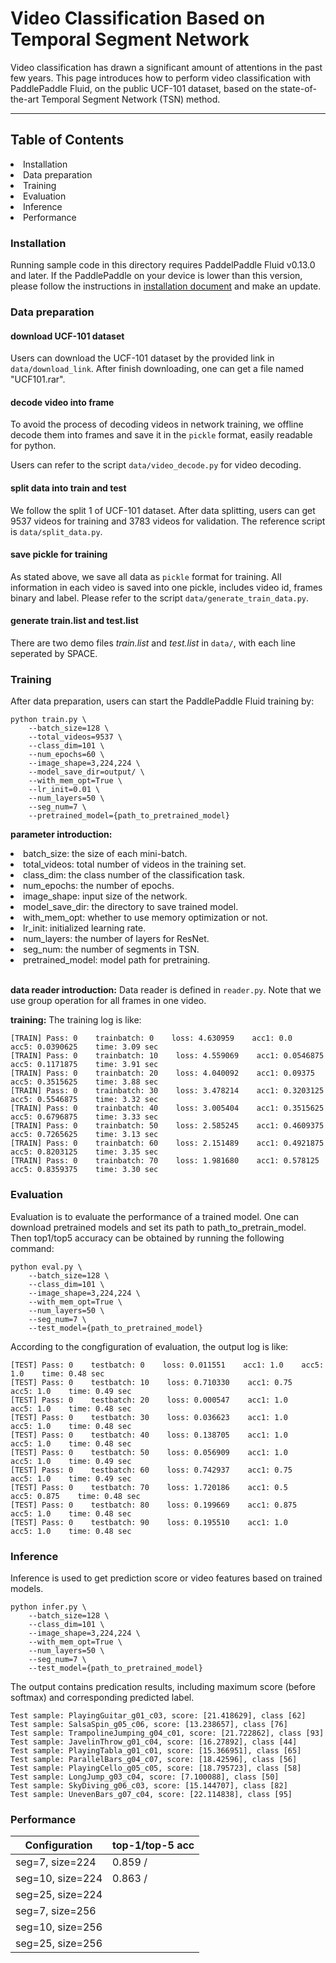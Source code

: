 # Video Classification Based on Temporal Segment Network

Video classification has drawn a significant amount of attentions in the past few years. This page introduces how to perform video classification with PaddlePaddle Fluid, on the public UCF-101 dataset, based on the state-of-the-art Temporal Segment Network (TSN) method.

______________________________________________________________________________

## Table of Contents
<li>Installation</li>
<li>Data preparation</li>
<li>Training</li>
<li>Evaluation</li>
<li>Inference</li>
<li>Performance</li>

### Installation
Running sample code in this directory requires PaddelPaddle Fluid v0.13.0 and later. If the PaddlePaddle on your device is lower than this version, please follow the instructions in <a href="http://www.paddlepaddle.org/docs/develop/documentation/zh/build_and_install/pip_install_cn.html" rel="nofollow">installation document</a> and make an update.

### Data preparation

#### download UCF-101 dataset
Users can download the UCF-101 dataset by the provided link in <code>data/download_link</code>. After finish downloading, one can get a file named "UCF101.rar".

#### decode video into frame
To avoid the process of decoding videos in network training, we offline decode them into frames and save it in the <code>pickle</code> format, easily readable for python.

Users can refer to the script <code>data/video_decode.py</code> for video decoding.

#### split data into train and test
We follow the split 1 of UCF-101 dataset. After data splitting, users can get 9537 videos for training and 3783 videos for validation. The reference script is <code>data/split_data.py</code>.

#### save pickle for training
As stated above, we save all data as <code>pickle</code> format for training. All information in each video is saved into one pickle, includes video id, frames binary and label. Please refer to the script <code>data/generate_train_data.py</code>.

#### generate train.list and test.list
There are two demo files <em>train.list</em> and <em>test.list</em> in <code>data/</code>, with each line seperated by SPACE.

### Training
After data preparation, users can start the PaddlePaddle Fluid training by:
```
python train.py \
    --batch_size=128 \
    --total_videos=9537 \
    --class_dim=101 \
    --num_epochs=60 \
    --image_shape=3,224,224 \
    --model_save_dir=output/ \
    --with_mem_opt=True \
    --lr_init=0.01 \
    --num_layers=50 \
    --seg_num=7 \
    --pretrained_model={path_to_pretrained_model}
```

<strong>parameter introduction:</strong>
<li>batch_size: the size of each mini-batch.</li>
<li>total_videos: total number of videos in the training set.</li>
<li>class_dim: the class number of the classification task.</li>
<li>num_epochs: the number of epochs.</li>
<li>image_shape: input size of the network.</li>
<li>model_save_dir: the directory to save trained model.</li>
<li>with_mem_opt: whether to use memory optimization or not.</li>
<li>lr_init: initialized learning rate.</li>
<li>num_layers: the number of layers for ResNet.</li>
<li>seg_num: the number of segments in TSN.</li>
<li>pretrained_model: model path for pretraining.</li>
</br>

<strong>data reader introduction:</strong>
Data reader is defined in <code>reader.py</code>. Note that we use group operation for all frames in one video.


<strong>training:</strong>
The training log is like:
```
[TRAIN] Pass: 0    trainbatch: 0    loss: 4.630959    acc1: 0.0    acc5: 0.0390625    time: 3.09 sec
[TRAIN] Pass: 0    trainbatch: 10    loss: 4.559069    acc1: 0.0546875    acc5: 0.1171875    time: 3.91 sec
[TRAIN] Pass: 0    trainbatch: 20    loss: 4.040092    acc1: 0.09375    acc5: 0.3515625    time: 3.88 sec
[TRAIN] Pass: 0    trainbatch: 30    loss: 3.478214    acc1: 0.3203125    acc5: 0.5546875    time: 3.32 sec
[TRAIN] Pass: 0    trainbatch: 40    loss: 3.005404    acc1: 0.3515625    acc5: 0.6796875    time: 3.33 sec
[TRAIN] Pass: 0    trainbatch: 50    loss: 2.585245    acc1: 0.4609375    acc5: 0.7265625    time: 3.13 sec
[TRAIN] Pass: 0    trainbatch: 60    loss: 2.151489    acc1: 0.4921875    acc5: 0.8203125    time: 3.35 sec
[TRAIN] Pass: 0    trainbatch: 70    loss: 1.981680    acc1: 0.578125    acc5: 0.8359375    time: 3.30 sec
```

### Evaluation
Evaluation is to evaluate the performance of a trained model. One can download pretrained models and set its path to path_to_pretrain_model. Then top1/top5 accuracy can be obtained by running the following command:
```
python eval.py \
    --batch_size=128 \
    --class_dim=101 \
    --image_shape=3,224,224 \
    --with_mem_opt=True \
    --num_layers=50 \
    --seg_num=7 \
    --test_model={path_to_pretrained_model}
```

According to the congfiguration of evaluation, the output log is like:
```
[TEST] Pass: 0    testbatch: 0    loss: 0.011551    acc1: 1.0    acc5: 1.0    time: 0.48 sec
[TEST] Pass: 0    testbatch: 10    loss: 0.710330    acc1: 0.75    acc5: 1.0    time: 0.49 sec
[TEST] Pass: 0    testbatch: 20    loss: 0.000547    acc1: 1.0    acc5: 1.0    time: 0.48 sec
[TEST] Pass: 0    testbatch: 30    loss: 0.036623    acc1: 1.0    acc5: 1.0    time: 0.48 sec
[TEST] Pass: 0    testbatch: 40    loss: 0.138705    acc1: 1.0    acc5: 1.0    time: 0.48 sec
[TEST] Pass: 0    testbatch: 50    loss: 0.056909    acc1: 1.0    acc5: 1.0    time: 0.49 sec
[TEST] Pass: 0    testbatch: 60    loss: 0.742937    acc1: 0.75    acc5: 1.0    time: 0.49 sec
[TEST] Pass: 0    testbatch: 70    loss: 1.720186    acc1: 0.5    acc5: 0.875    time: 0.48 sec
[TEST] Pass: 0    testbatch: 80    loss: 0.199669    acc1: 0.875    acc5: 1.0    time: 0.48 sec
[TEST] Pass: 0    testbatch: 90    loss: 0.195510    acc1: 1.0    acc5: 1.0    time: 0.48 sec
```

### Inference
Inference is used to get prediction score or video features based on trained models.
```
python infer.py \
    --batch_size=128 \
    --class_dim=101 \
    --image_shape=3,224,224 \
    --with_mem_opt=True \
    --num_layers=50 \
    --seg_num=7 \
    --test_model={path_to_pretrained_model}
```

The output contains predication results, including maximum score (before softmax) and corresponding predicted label.
```
Test sample: PlayingGuitar_g01_c03, score: [21.418629], class [62]
Test sample: SalsaSpin_g05_c06, score: [13.238657], class [76]
Test sample: TrampolineJumping_g04_c01, score: [21.722862], class [93]
Test sample: JavelinThrow_g01_c04, score: [16.27892], class [44]
Test sample: PlayingTabla_g01_c01, score: [15.366951], class [65]
Test sample: ParallelBars_g04_c07, score: [18.42596], class [56]
Test sample: PlayingCello_g05_c05, score: [18.795723], class [58]
Test sample: LongJump_g03_c04, score: [7.100088], class [50]
Test sample: SkyDiving_g06_c03, score: [15.144707], class [82]
Test sample: UnevenBars_g07_c04, score: [22.114838], class [95]
```

### Performance
Configuration | top-1/top-5 acc
------------- | ---------------
seg=7, size=224 | 0.859 /
seg=10, size=224 | 0.863 /
seg=25, size=224 |
seg=7, size=256 |
seg=10, size=256 |
seg=25, size=256 |

